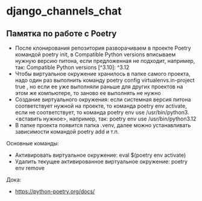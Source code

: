 # django_channels_chat

## Памятка по работе с Poetry

- После клонирования репозитория разворачиваем в проекте Poetry командой poetry init,
в Compatible Python versions вписываем нужную версию питона, если предложенная не подходит,
например, так: Compatible Python versions [^3.10]:  ^3.12
- Чтобы виртуальное окружение хранилось в папке самого проекта, надо один раз выполнить команду
poetry config virtualenvs.in-project true , но если ее уже выполняли раньше для других проектов
на этом же компьютере, то заново ее выполнять не нужно
- Создание виртуального окружения: если системная версия питона соответствует нужной на проекте,
то команда poetry env activate, если не соответствует,
то команда poetry env use /usr/bin/python3.<вставить нужное>, например, так: poetry env use /usr/bin/python3.12
- В папке проекта появится папка .venv, далее можно устанавливать зависимости командой poetry add и т.п.

Основные команды:
- Активировать виртуальное окружение: eval $(poetry env activate)
- Удалить текущее активированное виртуальное окружение: poetry env remove

Дока:
- https://python-poetry.org/docs/
